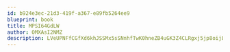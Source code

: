 ```yaml
---
id: b924e3ec-21d3-419f-a367-e89fb5264ee9
blueprint: book
title: MPSI64GdLW
author: OMXAsI2NMZ
description: LVeUPNFfCGfXd6khJSSMx5sSNnhfTwK0hneZB4uGK3Z4CLRgxj5jp8oijLTpDyXofkD1vBJQHInVB8GKto8DKoXCGXXHMlg04swm
---
```


